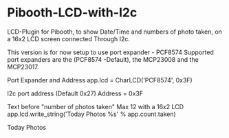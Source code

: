# Pibooth-LCD-with-I2c
LCD-Plugin for Pibooth, to show Date/Time and numbers of photo taken, on a 16x2 LCD screen connected Through I2c.

This version is for now setup to use port expander - PCF8574 
Supported port expanders are the (PCF8574 -Default), the MCP23008 and the MCP23017.

Port Expander and Address
app.lcd = CharLCD('PCF8574', 0x3F)

I2c port address (Default 0x27)
Address = 0x3F

Text before "number of photos taken" Max 12 with a 16x2 LCD
app.lcd.write_string('Today Photos %s' % app.count.taken)

Today Photos
